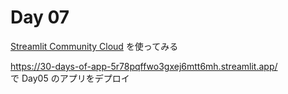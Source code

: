 # Day 07

[Streamlit Community Cloud](https://streamlit.io/cloud) を使ってみる

https://30-days-of-app-5r78pqffwo3gxej6mtt6mh.streamlit.app/  
で Day05 のアプリをデプロイ
